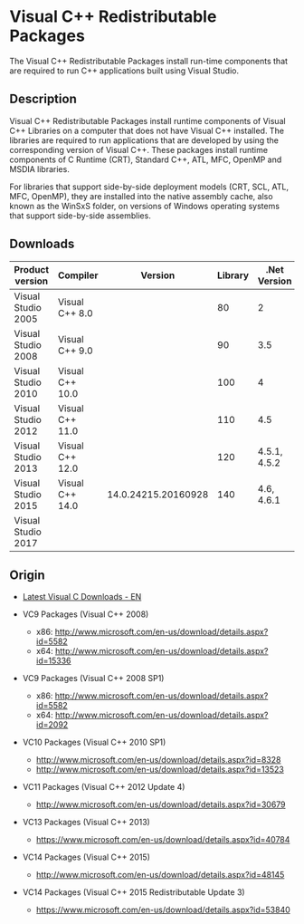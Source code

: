 # Visual C++ Redistributable Packages

The Visual C++ Redistributable Packages install run-time components that are required to run C++ applications built using Visual Studio.

## Description

Visual C++ Redistributable Packages install runtime components of Visual C++ Libraries on a computer that does not have Visual C++ installed. 
The libraries are required to run applications that are developed by using the corresponding version of Visual C++.
These packages install runtime components of C Runtime (CRT), Standard C++, ATL, MFC, OpenMP and MSDIA libraries. 

For libraries that support side-by-side deployment models (CRT, SCL, ATL, MFC, OpenMP), 
they are installed into the native assembly cache, also known as the WinSxS folder, 
on versions of Windows operating systems that support side-by-side assemblies.

## Downloads

|  Product version   |    Compiler     | Version             | Library | .Net Version | x86 (32bit)      | x64 (64bit)      |
|--------------------|-----------------|---------------------|---------|--------------|------------------|------------------|
| Visual Studio 2005 | Visual C++ 8.0  |                     |    80   | 2            | **[Download]()** | **[Download]()** |
| Visual Studio 2008 | Visual C++ 9.0  |                     |    90   | 3.5          | **[Download]()** | **[Download]()** |
| Visual Studio 2010 | Visual C++ 10.0 |                     |   100   | 4            | **[Download]()** | **[Download]()** |
| Visual Studio 2012 | Visual C++ 11.0 |                     |   110   | 4.5          | **[Download]()** | **[Download]()** |
| Visual Studio 2013 | Visual C++ 12.0 |                     |   120   | 4.5.1, 4.5.2 | **[Download]()** | **[Download]()** |
| Visual Studio 2015 | Visual C++ 14.0 | 14.0.24215.20160928 | 140     | 4.6, 4.6.1   | **[Download](https://download.microsoft.com/download/6/A/A/6AA4EDFF-645B-48C5-81CC-ED5963AEAD48/vc_redist.x86.exe)** | **[Download](https://download.microsoft.com/download/6/A/A/6AA4EDFF-645B-48C5-81CC-ED5963AEAD48/vc_redist.x64.exe)** |
| Visual Studio 2017 |                 |         |              |                  |                  |

## Origin

- [Latest Visual C Downloads - EN](https://support.microsoft.com/en-us/help/2977003/the-latest-supported-visual-c-downloads)

- VC9 Packages (Visual C++ 2008)
  - x86: http://www.microsoft.com/en-us/download/details.aspx?id=5582 
  - x64: http://www.microsoft.com/en-us/download/details.aspx?id=15336  
- VC9 Packages (Visual C++ 2008 SP1)
  - x86: http://www.microsoft.com/en-us/download/details.aspx?id=5582
  - x64: http://www.microsoft.com/en-us/download/details.aspx?id=2092
- VC10 Packages (Visual C++ 2010 SP1)
  - http://www.microsoft.com/en-us/download/details.aspx?id=8328
  - http://www.microsoft.com/en-us/download/details.aspx?id=13523
- VC11 Packages (Visual C++ 2012 Update 4)  
  - http://www.microsoft.com/en-us/download/details.aspx?id=30679
- VC13 Packages (Visual C++ 2013)  
  - https://www.microsoft.com/en-us/download/details.aspx?id=40784
- VC14 Packages (Visual C++ 2015)
  - http://www.microsoft.com/en-us/download/details.aspx?id=48145
- VC14 Packages (Visual C++ 2015 Redistributable Update 3)
  - https://www.microsoft.com/en-us/download/details.aspx?id=53840
